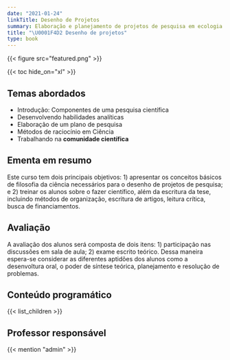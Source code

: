 ```yaml
---
date: "2021-01-24"
linkTitle: Desenho de Projetos
summary: Elaboração e planejamento de projetos de pesquisa em ecologia e conservação da biodiversidade 
title: "\U0001F4D2 Desenho de projetos"
type: book
---
```


{{< figure src="featured.png" >}}

{{< toc hide_on="xl" >}}

## Temas abordados

- Introdução: Componentes de uma pesquisa científica
- Desenvolvendo habilidades analíticas
- Elaboração de um plano de pesquisa
- Métodos de raciocínio em Ciência
- Trabalhando na **comunidade científica**


## Ementa em resumo

Este curso tem dois principais objetivos: 1) apresentar os conceitos básicos de filosofia da ciência necessários para o desenho de projetos de pesquisa; e 2) treinar os alunos sobre o fazer científico, além da escritura da tese, incluindo métodos de organização, escritura de artigos, leitura crítica, busca de financiamentos.

## Avaliação
A avaliação dos alunos será composta de dois itens: 1) participação nas discussões em sala de aula; 2) exame escrito teórico. Dessa maneira espera-se considerar as diferentes aptidões dos alunos como a desenvoltura oral, o poder de síntese teórica, planejamento e resolução de problemas.

## Conteúdo programático

{{< list_children >}}

## Professor responsável

{{< mention "admin" >}}

